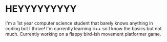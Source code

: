 <h1>
  HEYYYYYYYYY
</h1>
I'm a 1st year computer science student that barely knows anything in coding but I thrive!
I'm currently learning c++ so I know the basics but not much. 
Currently working on a flappy bird-ish movement platformer game.


